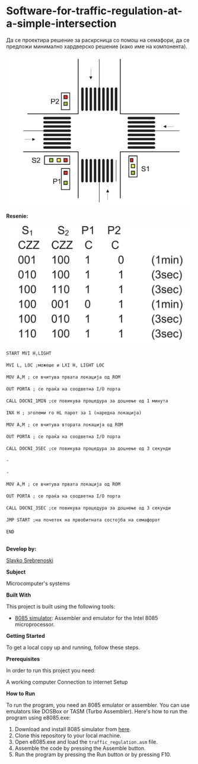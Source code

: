 # Software-for-traffic-regulation-at-a-simple-intersection

Да се проектира решение за раскрсница со помош на
семафори, да се предложи минимално хардверско решение
(како име на компонента). 

![Screenshot (1)](https://github.com/slavko444/Software-for-traffic-regulation-at-a-simple-intersection/blob/main/Traffic%20light%20lights%20and%20their%20marking.png)



**Resenie:**



![Screenshot (2)](https://github.com/slavko444/Software-for-traffic-regulation-at-a-simple-intersection/blob/main/Ligth%20logic.png)


```
START MVI H,LIGHT

MVI L, LOC ;можеше и LXI H, LIGHT LOC

MOV A,M ; се вчитува првата локација од ROM

OUT PORTA ; се праќа на соодветна I/O порта

CALL DOCNI_1MIN ;се повикува процедура за доцнење од 1 минута

INX H ; зголеми го HL парот за 1 (наредна локација)

MOV A,M ; се вчитува втората локација од ROM

OUT PORTA ; се праќа на соодветна I/O порта

CALL DOCNI_3SEC ;се повикува процедура за доцнење од 3 секунди

-

-

MOV A,M ; се вчитува првата локација од ROM

OUT PORTA ; се праќа на соодветна I/O порта

CALL DOCNI_3SEC ;се повикува процедура за доцнење од 3 секунди

JMP START ;на почеток на првобитната состојба на семафорот

END 


```
**Develop by:**

[Slavko Srebrenoski ](https://github.com/slavko444)


**Subject**

Microcomputer's systems

**Built With**

This project is built using the following tools:

- [8085 simulator](https://github.com/8085simulator/8085simulator.github.io?tab=readme-ov-file): Assembler and emulator for the Intel 8085 microprocessor.

**Getting Started**

To get a local copy up and running, follow these steps.

**Prerequisites**

In order to run this project you need:

A working computer
Connection to internet
Setup

**How to Run**

To run the program, you need an 8085 emulator or assembler. You can use emulators like DOSBox or TASM (Turbo Assembler). Here's how to run the program using e8085.exe:

1. Download and install 8085 simulator from [here](https://github.com/8085simulator/8085simulator.github.io?tab=readme-ov-file).
2. Clone this repository to your local machine.
3. Open e8085.exe and load the `traffic_regulation.asm` file.
4. Assemble the code by pressing the Assemble button.
5. Run the program by pressing the Run button or by pressing F10.
